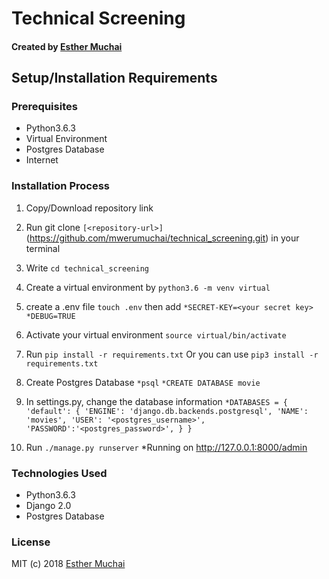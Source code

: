 # Technical Screening

#### Created by [Esther Muchai](https://github.com/mwerumuchai) 

## Setup/Installation Requirements

### Prerequisites
* Python3.6.3
* Virtual Environment
* Postgres Database
* Internet

### Installation Process
1. Copy/Download repository link
2. Run git clone `[<repository-url>]`(https://github.com/mwerumuchai/technical_screening.git) in your terminal
3. Write `cd technical_screening`
4. Create a virtual environment by `python3.6 -m venv virtual`
5. create a .env file `touch .env` then add 
    `*SECRET-KEY=<your secret key>` 
    `*DEBUG=TRUE`
6. Activate your virtual environment `source virtual/bin/activate`
7. Run `pip install -r requirements.txt` Or you can use `pip3 install -r requirements.txt`
8. Create Postgres Database
    `*psql`
    `*CREATE DATABASE movie`
    
 9. In settings.py, change the database information
    `*DATABASES = {
         'default': {
            'ENGINE': 'django.db.backends.postgresql',
            'NAME': 'movies',
            'USER': '<postgres_username>',
            'PASSWORD':'<postgres_password>',
          }
      }`
 10. Run `./manage.py runserver` 
          *Running on http://127.0.0.1:8000/admin 

### Technologies Used
* Python3.6.3
* Django 2.0
* Postgres Database

### License

MIT (c) 2018 [Esther Muchai](https://github.com/mwerumuchai) 
